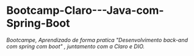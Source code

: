 # Bootcamp-Claro---Java-com-Spring-Boot


*Bootcampe, Aprendizado de forma pratica "Desenvolvimento back-and com spring com boot" , juntamento com a Claro e DIO.*
